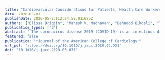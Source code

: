 ```yaml
---
title: "Cardiovascular Considerations for Patients, Health Care Workers, and Health Systems During the COVID-19 Pandemic"
date: 2020-03-01
publishDate: 2020-05-23T12:24:58.011685Z
authors: ["Elissa Driggin", "Mahesh V. Madhavan", "Behnood Bikdeli", "Taylor Chuich", "Justin Laracy", "Giuseppe Biondi-Zoccai", "Tyler S. Brown", "Caroline Der Nigoghossian", "David A. Zidar", "Jennifer Haythe", "Daniel Brodie", "Joshua A. Beckman", "Ajay J. Kirtane", "Gregg W. Stone", "Harlan M. Krumholz", "Sahil A. Parikh"]
publication_types: ["2"]
abstract: " The coronavirus disease 2019 (COVID-19) is an infectious disease caused by severe acute respiratory syndrome coronavirus 2 that has significant implications for the cardiovascular care of patients. First, those with COVID-19 and pre-existing cardiovascular disease have an increased risk of severe disease and death. Second, infection has been associated with multiple direct and indirect cardiovascular complications including acute myocardial injury, myocarditis, arrhythmias, and venous thromboembolism. Third, therapies under investigation for COVID-19 may have cardiovascular side effects. Fourth, the response to COVID-19 can compromise the rapid triage of non-COVID-19 patients with cardiovascular conditions. Finally, the provision of cardiovascular care may place health care workers in a position of vulnerability as they become hosts or vectors of virus transmission. We hereby review the peer-reviewed and pre-print reports pertaining to cardiovascular considerations related to COVID-19 and highlight gaps in knowledge that require further study pertinent to patients, health care workers, and health systems. "
featured: false
publication: "*Journal of the American College of Cardiology*"
url_pdf: "https://doi.org/10.1016/j.jacc.2020.03.031"
doi: "10.1016/j.jacc.2020.03.031"
---
```


